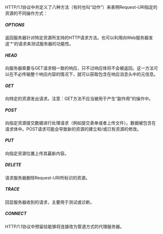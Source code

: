 HTTP/1.1协议中共定义了八种方法（有时也叫“动作”）来表明Request-URI指定的资源的不同操作方式：
##### OPTIONS 
返回服务器针对特定资源所支持的HTTP请求方法。也可以利用向Web服务器发送'*'的请求来测试服务器的功能性。 
##### HEAD 
向服务器索要与GET请求相一致的响应，只不过响应体将不会被返回。这一方法可以在不必传输整个响应内容的情况下，就可以获取包含在响应消息头中的元信息。 
##### GET 
向特定的资源发出请求。注意：GET方法不应当被用于产生“副作用”的操作中。 
##### POST 
向指定资源提交数据进行处理请求（例如提交表单或者上传文件）。数据被包含在请求体中。POST请求可能会导致新的资源的建立和/或已有资源的修改。 
##### PUT 
向指定资源位置上传其最新内容。 
##### DELETE 
请求服务器删除Request-URI所标识的资源。 
##### TRACE 
回显服务器收到的请求，主要用于测试或诊断。 
##### CONNECT 
HTTP/1.1协议中预留给能够将连接改为管道方式的代理服务器。